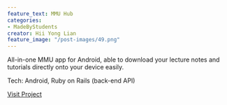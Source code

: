 ```yaml
---
feature_text: MMU Hub
categories:
- MadeByStudents
creator: Hii Yong Lian
feature_image: "/post-images/49.png"
---
```


All-in-one MMU app for Android, able to download your lecture notes and tutorials directly onto your device easily.

Tech: Android, Ruby on Rails (back-end API)

[Visit Project](https://play.google.com/store/apps/details?id=com.github.hiiyl.mmuhub&hl=en)
